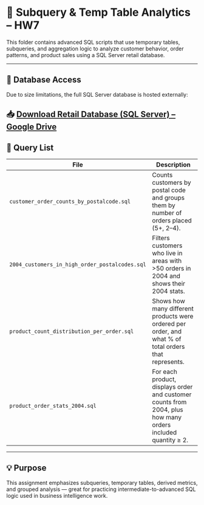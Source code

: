 # 📁 Subquery & Temp Table Analytics – HW7

This folder contains advanced SQL scripts that use temporary tables, subqueries, and aggregation logic to analyze customer behavior, order patterns, and product sales using a SQL Server retail database.

---
## 🔗 Database Access

Due to size limitations, the full SQL Server database is hosted externally:

📥 [Download Retail Database (SQL Server) – Google Drive](https://drive.google.com/file/d/12eE1ivC_bTpomX8NcQmRxw8thCzeOKzG/view?usp=sharing)
---

## 📄 Query List

| File | Description |
|------|-------------|
| `customer_order_counts_by_postalcode.sql` | Counts customers by postal code and groups them by number of orders placed (5+, 2–4). |
| `2004_customers_in_high_order_postalcodes.sql` | Filters customers who live in areas with >50 orders in 2004 and shows their 2004 stats. |
| `product_count_distribution_per_order.sql` | Shows how many different products were ordered per order, and what % of total orders that represents. |
| `product_order_stats_2004.sql` | For each product, displays order and customer counts from 2004, plus how many orders included quantity ≥ 2. |

---
## 💡 Purpose

This assignment emphasizes subqueries, temporary tables, derived metrics, and grouped analysis — great for practicing intermediate-to-advanced SQL logic used in business intelligence work.
